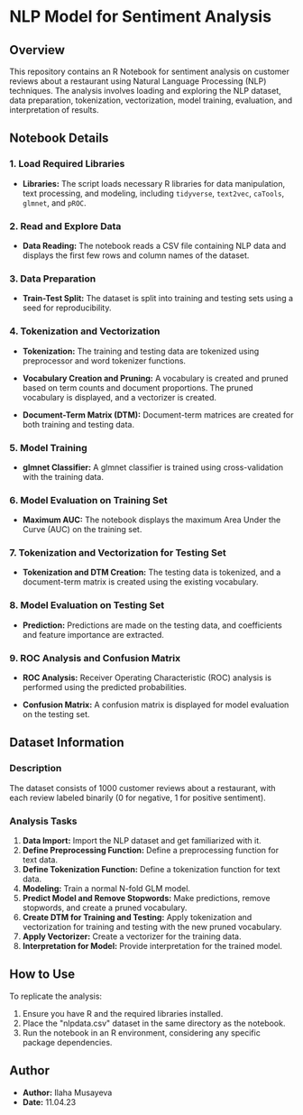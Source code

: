 # NLP Model for Sentiment Analysis

## Overview

This repository contains an R Notebook for sentiment analysis on customer reviews about a restaurant using Natural Language Processing (NLP) techniques. The analysis involves loading and exploring the NLP dataset, data preparation, tokenization, vectorization, model training, evaluation, and interpretation of results.

## Notebook Details

### 1. Load Required Libraries

- **Libraries:** The script loads necessary R libraries for data manipulation, text processing, and modeling, including `tidyverse`, `text2vec`, `caTools`, `glmnet`, and `pROC`.

### 2. Read and Explore Data

- **Data Reading:** The notebook reads a CSV file containing NLP data and displays the first few rows and column names of the dataset.

### 3. Data Preparation

- **Train-Test Split:** The dataset is split into training and testing sets using a seed for reproducibility.

### 4. Tokenization and Vectorization

- **Tokenization:** The training and testing data are tokenized using preprocessor and word tokenizer functions.

- **Vocabulary Creation and Pruning:** A vocabulary is created and pruned based on term counts and document proportions. The pruned vocabulary is displayed, and a vectorizer is created.

- **Document-Term Matrix (DTM):** Document-term matrices are created for both training and testing data.

### 5. Model Training

- **glmnet Classifier:** A glmnet classifier is trained using cross-validation with the training data.

### 6. Model Evaluation on Training Set

- **Maximum AUC:** The notebook displays the maximum Area Under the Curve (AUC) on the training set.

### 7. Tokenization and Vectorization for Testing Set

- **Tokenization and DTM Creation:** The testing data is tokenized, and a document-term matrix is created using the existing vocabulary.

### 8. Model Evaluation on Testing Set

- **Prediction:** Predictions are made on the testing data, and coefficients and feature importance are extracted.

### 9. ROC Analysis and Confusion Matrix

- **ROC Analysis:** Receiver Operating Characteristic (ROC) analysis is performed using the predicted probabilities.

- **Confusion Matrix:** A confusion matrix is displayed for model evaluation on the testing set.

## Dataset Information

### Description

The dataset consists of 1000 customer reviews about a restaurant, with each review labeled binarily (0 for negative, 1 for positive sentiment).

### Analysis Tasks

1. **Data Import:** Import the NLP dataset and get familiarized with it.
2. **Define Preprocessing Function:** Define a preprocessing function for text data.
3. **Define Tokenization Function:** Define a tokenization function for text data.
4. **Modeling:** Train a normal N-fold GLM model.
5. **Predict Model and Remove Stopwords:** Make predictions, remove stopwords, and create a pruned vocabulary.
6. **Create DTM for Training and Testing:** Apply tokenization and vectorization for training and testing with the new pruned vocabulary.
7. **Apply Vectorizer:** Create a vectorizer for the training data.
8. **Interpretation for Model:** Provide interpretation for the trained model.

## How to Use

To replicate the analysis:

1. Ensure you have R and the required libraries installed.
2. Place the "nlpdata.csv" dataset in the same directory as the notebook.
3. Run the notebook in an R environment, considering any specific package dependencies.

## Author

- **Author:** Ilaha Musayeva
- **Date:** 11.04.23


